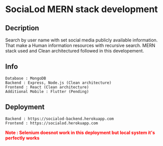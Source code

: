 # SociaLod MERN stack development

Decription
---
Search by user name with set social media publicly available information. That make a Human information resources with recursive search.
MERN stack used and Clean architectured followed in this developement.

Info
---
    Database : MongoDB 
    Backend : Express, Node.js (Clean architecture)
    Frontend : React (Clean architecture)
    Additional Mobile : Flutter (Pending)

Deployment
---
    Backend : https://socialod-backend.herokuapp.com
    Frontend : https://socialod.herokuapp.com

<label style="color:red;font-weight:bold">Note : Selenium doesnot work in this deployment but local system it's perfectly works</label>